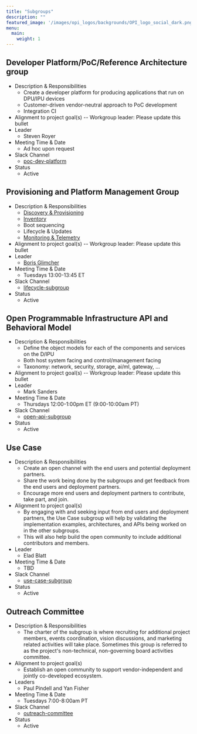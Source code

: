 ```yaml
---
title: "Subgroups"
description: ""
featured_image: '/images/opi_logos/backgrounds/OPI_logo_social_dark.png'
menu:
  main:
    weight: 1
---
```


## Developer Platform/PoC/Reference Architecture group

* Description & Responsibilities
  * Create a developer platform for producing applications that run on
    DPU/IPU devices
  * Customer-driven vendor-neutral approach to PoC development
  * Integration CI
* Alignment to project goal(s) -- Workgroup leader: Please update this bullet
* Leader
  * Steven Royer
* Meeting Time & Date
  * Ad hoc upon request
* Slack Channel
  * [poc-dev-platform](https://opi-project.slack.com/archives/C033E418VCK)
* Status
  * Active

## Provisioning and Platform Management Group

* Description & Responsibilities
  * [Discovery & Provisioning](https://github.com/opiproject/opi-prov-life/blob/main/PROVISIONING.md)
  * [Inventory](https://github.com/opiproject/opi-prov-life/blob/main/INVENTORY.md)
  * Boot sequencing
  * Lifecycle & Updates
  * [Monitoring & Telemetry](https://github.com/opiproject/opi-prov-life/blob/main/MONITORING.md)
* Alignment to project goal(s) -- Workgroup leader: Please update this bullet
* Leader
  * [Boris Glimcher](https://github.com/glimchb)
* Meeting Time & Date
  * Tuesdays 13:00-13:45 ET
* Slack Channel
  * [lifecycle-subgroup](https://opi-project.slack.com/archives/C0342L6T7EC)
* Status
  * Active

## Open Programmable Infrastructure API and Behavioral Model

* Description & Responsibilities
  * Define the object models for each of the components and services on the
    D/IPU
  * Both host system facing and control/management facing
  * Taxonomy: network, security, storage, ai/ml, gateway, …
* Alignment to project goal(s) -- Workgroup leader: Please update this bullet
* Leader
  * Mark Sanders
* Meeting Time & Date
  * Thursdays 12:00-1:00pm ET (9:00-10:00am PT)
* Slack Channel
  * [open-api-subgroup](https://opi-project.slack.com/archives/C0344KMEAKB)
* Status
  * Active

## Use Case

* Description & Responsibilities
  * Create an open channel with the end users and potential deployment partners.
  * Share the work being done by the subgroups and get feedback from the end users
      and deployment partners.
  * Encourage more end users and deployment partners to contribute, take part, and join.
* Alignment to project goal(s)
  * By engaging with and seeking input from end users and deployment partners,
      the Use Case subgroup will help by validating the implementation examples,
      architectures, and APIs being worked on in the other subgroups.
  * This will also help build the open community to include additional
    contributors and members.
* Leader
  * Elad Blatt
* Meeting Time & Date
  * TBD
* Slack Channel
  * [use-case-subgroup](https://opi-project.slack.com/archives/C038BL2KFFU)
* Status
  * Active

## Outreach Committee

* Description & Responsibilities
  * The charter of the subgroup is where recruiting for additional project members,
    events coordination, vision discussions, and marketing related activities will
    take place. Sometimes this group is referred to as the project's non-technical,
    non-governing board activities committee.
* Alignment to project goal(s)
  * Establish an open community to support vendor-independent and jointly
    co-developed ecosystem.
* Leaders
  * Paul Pindell and Yan Fisher
* Meeting Time & Date
  * Tuesdays 7:00-8:00am PT
* Slack Channel
  * [outreach-committee](https://opi-project.slack.com/archives/C03U6QQ3PEX)
* Status
  * Active
